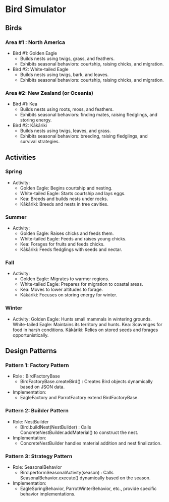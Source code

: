# Bird Simulator

## Birds
### Area #1 : North America
* Bird #1: Golden Eagle
    - Builds nests using twigs, grass, and feathers.
    - Exhibits seasonal behaviors: courtship, raising chicks, and migration.
* Bird #2: White-tailed Eagle
    - Builds nests using twigs, bark, and leaves.
    - Exhibits seasonal behaviors: courtship, raising chicks, and migration.

### Area #2: New Zealand (or Oceania)
* Bird #1: Kea
    - Builds nests using roots, moss, and feathers.
    - Exhibits seasonal behaviors: finding mates, raising fledglings, and storing energy.
* Bird #2: Kākāriki
    - Builds nests using twigs, leaves, and grass.
    - Exhibits seasonal behaviors: breeding, raising fledglings, and survival strategies.

## Activities
### Spring
* Activity:
    - Golden Eagle: Begins courtship and nesting.
    - White-tailed Eagle: Starts courtship and lays eggs.
    - Kea: Breeds and builds nests under rocks.
    - Kākāriki: Breeds and nests in tree cavities.

### Summer
* Activity:
    - Golden Eagle: Raises chicks and feeds them.
    - White-tailed Eagle: Feeds and raises young chicks.
    - Kea: Forages for fruits and feeds chicks.
    - Kākāriki: Feeds fledglings with seeds and nectar.

### Fall
* Activity:
    - Golden Eagle: Migrates to warmer regions.
    - White-tailed Eagle: Prepares for migration to coastal areas.
    - Kea: Moves to lower altitudes to forage.
    - Kākāriki: Focuses on storing energy for winter.


### Winter
* Activity:
    Golden Eagle: Hunts small mammals in wintering grounds.
    White-tailed Eagle: Maintains its territory and hunts.
    Kea: Scavenges for food in harsh conditions.
    Kākāriki: Relies on stored seeds and forages opportunistically.

## Design Patterns
### Pattern 1: Factory Pattern
* Role : BirdFactoryBase
    - BirdFactoryBase.createBird() : Creates Bird objects dynamically based on JSON data.
* Implementation:
    - EagleFactory and ParrotFactory extend BirdFactoryBase.
### Pattern 2: Builder Pattern
* Role: NestBuilder
    - Bird.buildNest(NestBuilder) : Calls ConcreteNestBuilder.addMaterial() to construct the nest.
* Implementation:
    - ConcreteNestBuilder handles material addition and nest finalization.
### Pattern 3: Strategy Pattern

* Role: SeasonalBehavior
    - Bird.performSeasonalActivity(season) : Calls SeasonalBehavior.execute() dynamically based on the season.
* Implementation:
    - EagleSpringBehavior, ParrotWinterBehavior, etc., provide specific behavior implementations.



